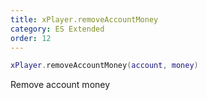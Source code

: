 ```yaml
---
title: xPlayer.removeAccountMoney
category: ES Extended
order: 12
---
```


```lua
xPlayer.removeAccountMoney(account, money)
```

Remove account money

